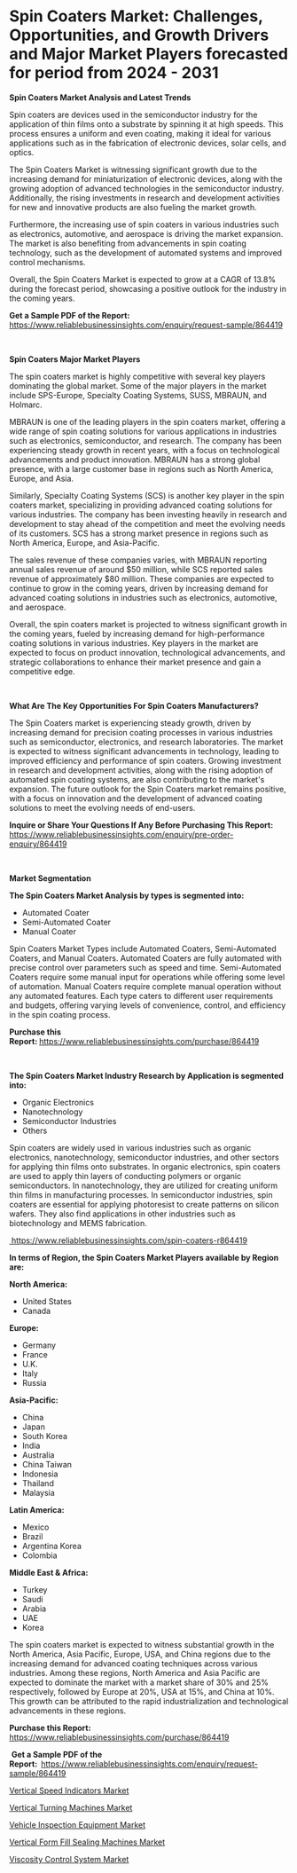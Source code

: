 <p><h1>Spin Coaters Market: Challenges, Opportunities, and Growth Drivers and Major Market Players forecasted for period from 2024 - 2031</h1></p><p><strong>Spin Coaters Market Analysis and Latest Trends</strong></p>
<p><p>Spin coaters are devices used in the semiconductor industry for the application of thin films onto a substrate by spinning it at high speeds. This process ensures a uniform and even coating, making it ideal for various applications such as in the fabrication of electronic devices, solar cells, and optics.</p><p>The Spin Coaters Market is witnessing significant growth due to the increasing demand for miniaturization of electronic devices, along with the growing adoption of advanced technologies in the semiconductor industry. Additionally, the rising investments in research and development activities for new and innovative products are also fueling the market growth.</p><p>Furthermore, the increasing use of spin coaters in various industries such as electronics, automotive, and aerospace is driving the market expansion. The market is also benefiting from advancements in spin coating technology, such as the development of automated systems and improved control mechanisms.</p><p>Overall, the Spin Coaters Market is expected to grow at a CAGR of 13.8% during the forecast period, showcasing a positive outlook for the industry in the coming years.</p></p>
<p><strong>Get a Sample PDF of the Report:&nbsp;</strong> <a href="https://www.reliablebusinessinsights.com/enquiry/request-sample/864419">https://www.reliablebusinessinsights.com/enquiry/request-sample/864419</a></p>
<p>&nbsp;</p>
<p><strong>Spin Coaters Major Market Players</strong></p>
<p><p>The spin coaters market is highly competitive with several key players dominating the global market. Some of the major players in the market include SPS-Europe, Specialty Coating Systems, SUSS, MBRAUN, and Holmarc.</p><p>MBRAUN is one of the leading players in the spin coaters market, offering a wide range of spin coating solutions for various applications in industries such as electronics, semiconductor, and research. The company has been experiencing steady growth in recent years, with a focus on technological advancements and product innovation. MBRAUN has a strong global presence, with a large customer base in regions such as North America, Europe, and Asia.</p><p>Similarly, Specialty Coating Systems (SCS) is another key player in the spin coaters market, specializing in providing advanced coating solutions for various industries. The company has been investing heavily in research and development to stay ahead of the competition and meet the evolving needs of its customers. SCS has a strong market presence in regions such as North America, Europe, and Asia-Pacific.</p><p>The sales revenue of these companies varies, with MBRAUN reporting annual sales revenue of around $50 million, while SCS reported sales revenue of approximately $80 million. These companies are expected to continue to grow in the coming years, driven by increasing demand for advanced coating solutions in industries such as electronics, automotive, and aerospace.</p><p>Overall, the spin coaters market is projected to witness significant growth in the coming years, fueled by increasing demand for high-performance coating solutions in various industries. Key players in the market are expected to focus on product innovation, technological advancements, and strategic collaborations to enhance their market presence and gain a competitive edge.</p></p>
<p>&nbsp;</p>
<p><strong>What Are The Key Opportunities For Spin Coaters Manufacturers?</strong></p>
<p><p>The Spin Coaters market is experiencing steady growth, driven by increasing demand for precision coating processes in various industries such as semiconductor, electronics, and research laboratories. The market is expected to witness significant advancements in technology, leading to improved efficiency and performance of spin coaters. Growing investment in research and development activities, along with the rising adoption of automated spin coating systems, are also contributing to the market's expansion. The future outlook for the Spin Coaters market remains positive, with a focus on innovation and the development of advanced coating solutions to meet the evolving needs of end-users.</p></p>
<p><strong>Inquire or Share Your Questions If Any Before Purchasing This Report:</strong> <a href="https://www.reliablebusinessinsights.com/enquiry/pre-order-enquiry/864419">https://www.reliablebusinessinsights.com/enquiry/pre-order-enquiry/864419</a></p>
<p>&nbsp;</p>
<p><strong>Market Segmentation</strong></p>
<p><strong>The Spin Coaters Market Analysis by types is segmented into:</strong></p>
<p><ul><li>Automated Coater</li><li>Semi-Automated Coater</li><li>Manual Coater</li></ul></p>
<p><p>Spin Coaters Market Types include Automated Coaters, Semi-Automated Coaters, and Manual Coaters. Automated Coaters are fully automated with precise control over parameters such as speed and time. Semi-Automated Coaters require some manual input for operations while offering some level of automation. Manual Coaters require complete manual operation without any automated features. Each type caters to different user requirements and budgets, offering varying levels of convenience, control, and efficiency in the spin coating process.</p></p>
<p><strong>Purchase this Report:&nbsp;</strong><a href="https://www.reliablebusinessinsights.com/purchase/864419">https://www.reliablebusinessinsights.com/purchase/864419</a></p>
<p>&nbsp;</p>
<p><strong>The Spin Coaters Market Industry Research by Application is segmented into:</strong></p>
<p><ul><li>Organic Electronics</li><li>Nanotechnology</li><li>Semiconductor Industries</li><li>Others</li></ul></p>
<p><p>Spin coaters are widely used in various industries such as organic electronics, nanotechnology, semiconductor industries, and other sectors for applying thin films onto substrates. In organic electronics, spin coaters are used to apply thin layers of conducting polymers or organic semiconductors. In nanotechnology, they are utilized for creating uniform thin films in manufacturing processes. In semiconductor industries, spin coaters are essential for applying photoresist to create patterns on silicon wafers. They also find applications in other industries such as biotechnology and MEMS fabrication.</p></p>
<p><a href="https://www.reliablebusinessinsights.com/spin-coaters-r864419">&nbsp;https://www.reliablebusinessinsights.com/spin-coaters-r864419</a></p>
<p><strong>In terms of Region, the Spin Coaters Market Players available by Region are:</strong></p>
<p>
    <p> <strong> North America: </strong>
        <ul>
            <li>United States</li>
            <li>Canada</li>
        </ul>
        </p> 
    <p> <strong> Europe: </strong>
        <ul>
            <li>Germany</li>
            <li>France</li>
            <li>U.K.</li>
            <li>Italy</li>
            <li>Russia</li>
        </ul>
        </p> 
    <p> <strong> Asia-Pacific: </strong>
        <ul>
            <li>China</li>
            <li>Japan</li>
            <li>South Korea</li>
            <li>India</li>
            <li>Australia</li>
            <li>China Taiwan</li>
            <li>Indonesia</li>
            <li>Thailand</li>
            <li>Malaysia</li>
        </ul>
        </p> 
    <p> <strong> Latin America: </strong>
        <ul>
            <li>Mexico</li>
            <li>Brazil</li>
            <li>Argentina Korea</li>
            <li>Colombia</li>
        </ul>
        </p> 
    <p> <strong> Middle East & Africa: </strong>
        <ul>
            <li>Turkey</li>
            <li>Saudi</li>
            <li>Arabia</li>
            <li>UAE</li>
            <li>Korea</li>
        </ul>
    </p>
    </p>
<p><p>The spin coaters market is expected to witness substantial growth in the North America, Asia Pacific, Europe, USA, and China regions due to the increasing demand for advanced coating techniques across various industries. Among these regions, North America and Asia Pacific are expected to dominate the market with a market share of 30% and 25% respectively, followed by Europe at 20%, USA at 15%, and China at 10%. This growth can be attributed to the rapid industrialization and technological advancements in these regions.</p></p>
<p><strong>Purchase this Report: </strong><a href="https://www.reliablebusinessinsights.com/purchase/864419">https://www.reliablebusinessinsights.com/purchase/864419</a></p>
<p>&nbsp;<strong>Get a Sample PDF of the Report:&nbsp;&nbsp;</strong><a href="https://www.reliablebusinessinsights.com/enquiry/request-sample/864419">https://www.reliablebusinessinsights.com/enquiry/request-sample/864419</a></p>
<p><strong></strong></p>
<p><p><a href="https://github.com/hrhzhypq19/Market-Research-Report-List-1/blob/main/vertical-speed-indicators-market.md">Vertical Speed Indicators Market</a></p><p><a href="https://github.com/LarryPearsongXXfvf/Market-Research-Report-List-1/blob/main/vertical-turning-machines-market.md">Vertical Turning Machines Market</a></p><p><a href="https://github.com/kishanagarner91/Market-Research-Report-List-1/blob/main/vehicle-inspection-equipment-market.md">Vehicle Inspection Equipment Market</a></p><p><a href="https://issuu.com/reportprime-2/docs/vertical-form-fill-sealing-machines-market-size-20">Vertical Form Fill Sealing Machines Market</a></p><p><a href="https://github.com/brendafegmorris532/Market-Research-Report-List-1/blob/main/viscosity-control-system-market.md">Viscosity Control System Market</a></p></p>